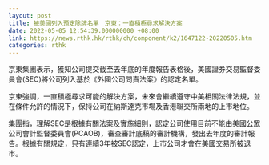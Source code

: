 ```yaml
---
layout: post
title: 被美國列入預定除牌名單　京東：一直積極尋求解決方案
date: 2022-05-05 12:54:39.000000000 +08:00
link: https://news.rthk.hk/rthk/ch/component/k2/1647122-20220505.htm
categories: rthk
---
```


京東集團表示，獲知公司提交截至去年底的年度報告表格後，美國證券交易監督委員會(SEC)將公司列入基於《外國公司問責法案》的認定名單。

京東強調，一直積極尋求可能的解決方案，未來會繼續遵守中美相關法律法規，並在條件允許的情況下，保持公司在納斯達克市場及香港聯交所兩地的上市地位。

集團指，理解SEC是根據有關法案及實施細則，認定公司使用目前不能由美國公眾公司會計監督委員會(PCAOB)，審查審計底稿的審計機構，發出去年度的審計報告。根據有關規定，只有連續3年被SEC認定，上市公司才會在美國交易所被退市。

